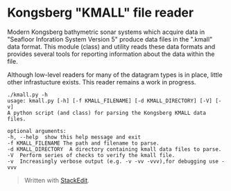 ﻿# Kongsberg "KMALL" file reader

Modern Kongsberg bathymetric sonar systems which acquire data in "Seafloor Inforation System Version 5" produce data files in the ".kmall" data format. This module (class) and utility reads these data formats and provides several tools for reporting information about the data within the file.

Although low-level readers for many of the datagram types is in place, little other infrastucture exists. This reader remains a work in progress. 

    ./kmall.py -h
    usage: kmall.py [-h] [-f KMALL_FILENAME] [-d KMALL_DIRECTORY] [-V] [-v]
    A python script (and class) for parsing the Kongsberg KMALL data files.
    
    optional arguments:
    -h, --help  show this help message and exit
    -f KMALL_FILENAME The path and filename to parse.
    -d KMALL_DIRECTORY  A directory containing kmall data files to parse.
    -V  Perform series of checks to verify the kmall file.
    -v  Increasingly verbose output (e.g. -v -vv -vvv),for debugging use -vvv

 


> Written with [StackEdit](https://stackedit.io/).
